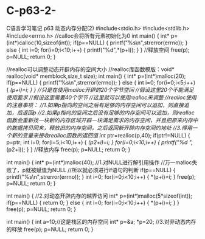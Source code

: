 # C-p63-2-
C语言学习笔记 p63 动态内存分配(2)
#include<stdio.h>
#include<stdlib.h>
#include<errno.h>
//calloc会将所有元素初始化为0
int main()
{
    int* p=(int*)calloc(10,sizeof(int));
    if(p==NULL)
    {
        printf("%s\n",strerror(errno));
    }
    else
    {
        int i=0;
        for(i=0;i<10;i++)
        {
            printf("%d",*(p+i));
        }
    }
    //释放空间
    free(p);
    p=NULL;
    return 0;
}

//realloc可以调整动态开辟内存的空间大小
//realloc库函数模版：void* realloc(void* memblock,size_t size);
int main()
{
    int* p=(int*)malloc(20);
    if(p==NULL)
    {
        printf("%s\n",strerror(errno));
    }
    else
    {
        int i=0;
        for(i=0;i<5;i++)
        {
            *(p+i)=i;
        }
    }
    //只是在使用malloc开辟的20个字节空间
    //假设这里20个不能满足使用要求
    //假设这里需要40个字节
    //这里就可以使用realloc来调整
    //realloc使用的注意事项：
    //1.如果p指向的空间之后有足够的内存空间可以追加，则直接追加，后返回p
    //2.如果p指向的空间之后没有足够的内存空间可以追加，则realloc函数会重新找一块新的内存区域开辟一块满足需求的内存空间，并且把原来内存中的数据拷贝回来，释放旧的内存空间，之后返回新开辟内存空间的地址
    //3.得用一个新的变量来接收realloc函数的返回值
    int* ptr=realloc(p,40);
    if(ptr!=NULL)
    {
        p=ptr;
        int i=0;
        for(i=5;i<10;i++)
        {
            *(p2+i)=i;
        }
        for(i=0;i<10;i++)
        {
            printf("%d ",*(p2+i));
        }
    }
    //释放内存
    free(p);
    p=NULL;
    return 0;
}

int main()
{
    int* p=(int*)malloc(40);
    //1.对NULL进行解引用操作
    //万一malloc失败了，p就被赋值为NULL
    //所以就必须进行if语句的判断
    if(p==NULL)
    {
        printf("%s\n",strerror(errno));
    }
    int i=0;
    for(i=0;i<10;i++)
    {
        *(p+i)=i;
    }
    free(p);
    p=NULL;
    return 0;
}

int main()
{
    //2.对动态开辟内存的越界访问
    int* p=(int*)malloc(5*sizeof(int));
    if(p==NULL)
    {
        return 0;
    }
    else
    {
        int i=0;
        for(i=0;i<10;i++)
        {
            *(p+i)=i;
        }
    }
    free(p);
    p=NULL;
    return 0;
}

int main()
{
    int a=10;//这是栈区的内存空间
    int* p=&a;
    *p=20;
    //3.对非动态内存的释放
    free(p);
    p=NULL;
    return 0;
}
